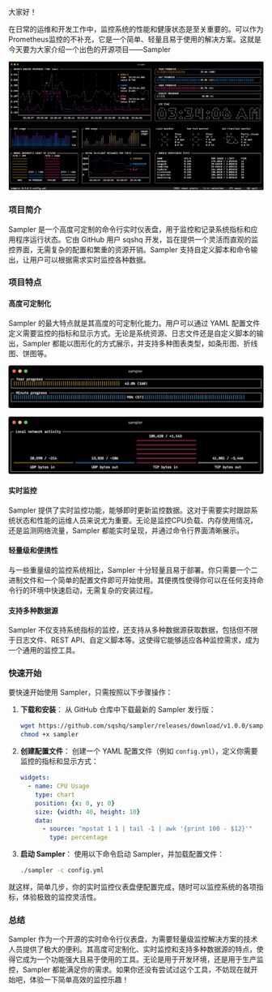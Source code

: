 
大家好！

在日常的运维和开发工作中，监控系统的性能和健康状态是至关重要的。可以作为Prometheus监控的不补充，它是一个简单、轻量且易于使用的解决方案。这就是今天要为大家介绍一个出色的开源项目——Sampler

![](./241127-sampler.png)

### 项目简介

Sampler 是一个高度可定制的命令行实时仪表盘，用于监控和记录系统指标和应用程序运行状态。它由 GitHub 用户 sqshq 开发，旨在提供一个灵活而直观的监控界面，无需复杂的配置和繁重的资源开销。Sampler 支持自定义脚本和命令输出，让用户可以根据需求实时监控各种数据。

### 项目特点

#### 高度可定制化

Sampler 的最大特点就是其高度的可定制化能力。用户可以通过 YAML 配置文件定义需要监控的指标和显示方式。无论是系统资源、日志文件还是自定义脚本的输出，Sampler 都能以图形化的方式展示，并支持多种图表类型，如条形图、折线图、饼图等。

![](241127-sampler-1.png)

![](241127-sampler-2.png)

#### 实时监控

Sampler 提供了实时监控功能，能够即时更新监控数据。这对于需要实时跟踪系统状态和性能的运维人员来说尤为重要。无论是监控CPU负载、内存使用情况，还是监测网络流量，Sampler 都能实时呈现，并通过命令行界面清晰展示。

#### 轻量级和便携性

与一些重量级的监控系统相比，Sampler 十分轻量且易于部署。你只需要一个二进制文件和一个简单的配置文件即可开始使用。其便携性使得你可以在任何支持命令行的环境中快速启动，无需复杂的安装过程。

#### 支持多种数据源

Sampler 不仅支持系统指标的监控，还支持从多种数据源获取数据，包括但不限于日志文件、REST API、自定义脚本等。这使得它能够适应各种监控需求，成为一个通用的监控工具。

### 快速开始

要快速开始使用 Sampler，只需按照以下步骤操作：

1. **下载和安装**：
   从 GitHub 仓库中下载最新的 Sampler 发行版：
   ```sh
   wget https://github.com/sqshq/sampler/releases/download/v1.0.0/sampler -O sampler
   chmod +x sampler
   ```

2. **创建配置文件**：
   创建一个 YAML 配置文件（例如 `config.yml`），定义你需要监控的指标和显示方式：
   ```yaml
   widgets:
     - name: CPU Usage
       type: chart
       position: {x: 0, y: 0}
       size: {width: 40, height: 10}
       data:
         - source: "mpstat 1 1 | tail -1 | awk '{print 100 - $12}'"
           type: percentage
   ```

3. **启动 Sampler**：
   使用以下命令启动 Sampler，并加载配置文件：
   ```sh
   ./sampler -c config.yml
   ```

就这样，简单几步，你的实时监控仪表盘便配置完成，随时可以监控系统的各项指标，体验极致的监控灵活性。

### 总结

Sampler 作为一个开源的实时命令行仪表盘，为需要轻量级监控解决方案的技术人员提供了极大的便利。其高度可定制化、实时监控和支持多种数据源的特点，使得它成为一个功能强大且易于使用的工具。无论是用于开发环境，还是用于生产监控，Sampler 都能满足你的需求。如果你还没有尝试过这个工具，不妨现在就开始吧，体验一下简单高效的监控乐趣！



